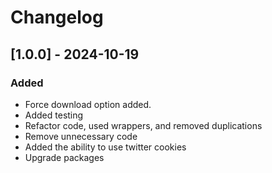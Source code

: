 # Changelog

## [1.0.0] - 2024-10-19

### Added

- Force download option added.
- Added testing
- Refactor code, used wrappers, and removed duplications
- Remove unnecessary code
- Added the ability to use twitter cookies
- Upgrade packages
